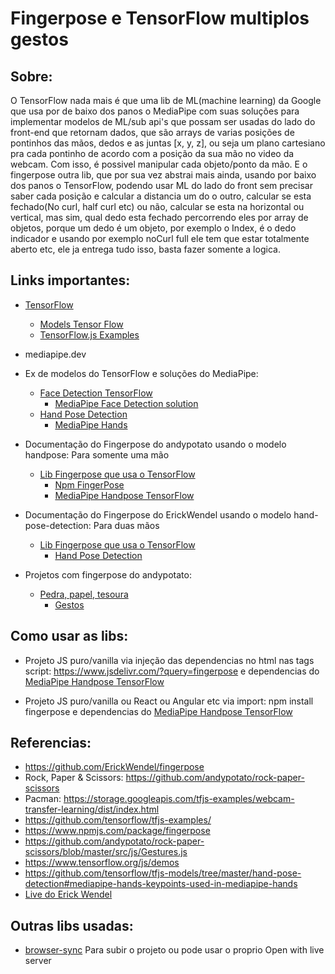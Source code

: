 # Fingerpose e TensorFlow multiplos gestos

## Sobre:

O TensorFlow nada mais é que uma lib de ML(machine learning) da Google que usa por de baixo dos panos o MediaPipe com suas soluções para implementar modelos de ML/sub api's que possam ser usadas do lado do front-end que retornam dados, que são arrays de varias posições de pontinhos das mãos, dedos e as juntas [x, y, z], ou seja um plano cartesiano pra cada pontinho de acordo com a posição da sua mão no video da webcam. Com isso, é possivel manipular cada objeto/ponto da mão. E o fingerpose outra lib, que por sua vez abstrai mais ainda, usando por baixo dos panos o TensorFlow, podendo usar ML do lado do front sem precisar saber cada posição e calcular a distancia um do o outro, calcular se esta fechado(No curl, half curl etc) ou não, calcular se esta na horizontal ou vertical, mas sim, qual dedo esta fechado percorrendo eles por array de objetos, porque um dedo é um objeto, por exemplo o Index, é o dedo indicador e usando por exemplo noCurl full ele tem que estar totalmente aberto etc, ele ja entrega tudo isso, basta fazer somente a logica.

## Links importantes:

- [TensorFlow](https://www.tensorflow.org/resources/libraries-extensions?hl=pt-br)
  - [Models Tensor Flow](https://github.com/tensorflow/tfjs-models)
  - [TensorFlow.js Examples](https://github.com/tensorflow/tfjs-examples/)
- mediapipe.dev

- Ex de modelos do TensorFlow e soluções do MediaPipe:
  - [Face Detection TensorFlow](https://github.com/tensorflow/tfjs-models/tree/master/face-detection)
    - [MediaPipe Face Detection solution](https://google.github.io/mediapipe/solutions/face_detection.html)
  - [Hand Pose Detection](https://github.com/tensorflow/tfjs-models/tree/master/hand-pose-detection)
    - [MediaPipe Hands](https://google.github.io/mediapipe/solutions/hands.html)

- Documentação do Fingerpose do andypotato usando o modelo handpose: Para somente uma mão
  - [Lib Fingerpose que usa o TensorFlow](https://github.com/andypotato/fingerpose)
    - [Npm FingerPose](https://www.npmjs.com/package/fingerpose)
    - [MediaPipe Handpose TensorFlow](https://github.com/tensorflow/tfjs-models/tree/master/handpose)

- Documentação do Fingerpose do ErickWendel usando  o modelo hand-pose-detection: Para duas mãos
  - [Lib Fingerpose que usa o TensorFlow](https://github.com/ErickWendel/fingerpose)
    - [Hand Pose Detection](https://github.com/tensorflow/tfjs-models/tree/master/hand-pose-detection)

- Projetos com fingerpose do andypotato:
  - [Pedra, papel, tesoura](https://github.com/andypotato/rock-paper-scissors)
    - [Gestos](https://github.com/andypotato/rock-paper-scissors/blob/master/src/js/Gestures.js)


## Como usar as libs:

- Projeto JS puro/vanilla via injeção das dependencias no html nas tags script: https://www.jsdelivr.com/?query=fingerpose e dependencias do [MediaPipe Handpose TensorFlow](https://github.com/tensorflow/tfjs-models/tree/master/handpose)

- Projeto JS puro/vanilla ou React ou Angular etc via import: npm install fingerpose e dependencias do [MediaPipe Handpose TensorFlow](https://github.com/tensorflow/tfjs-models/tree/master/handpose)

## Referencias:

- https://github.com/ErickWendel/fingerpose
-  Rock, Paper & Scissors: https://github.com/andypotato/rock-paper-scissors
-  Pacman: https://storage.googleapis.com/tfjs-examples/webcam-transfer-learning/dist/index.html
-  https://github.com/tensorflow/tfjs-examples/
-  https://www.npmjs.com/package/fingerpose
-  https://github.com/andypotato/rock-paper-scissors/blob/master/src/js/Gestures.js
-  https://www.tensorflow.org/js/demos
-  https://github.com/tensorflow/tfjs-models/tree/master/hand-pose-detection#mediapipe-hands-keypoints-used-in-mediapipe-hands
- [Live do Erick Wendel](https://www.youtube.com/watch?v=MeS6dX2a2zQ)

## Outras libs usadas:

- [browser-sync](https://browsersync.io) Para subir o projeto ou pode usar o proprio Open with live server